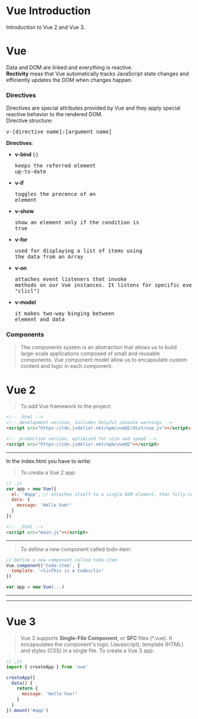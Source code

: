 # Vue Introduction
Introduction to Vue 2 and Vue 3.

# Vue
Data and DOM are linked and everything is reactive.  
__Rectivity__ meas that Vue automatically tracks JavaScript state changes and efficiently updates the DOM when changes happan.
### Directives
Directives are special attributes provided by Vue and they apply special reactive behavior to the rendered DOM.  
Directive structure:
<pre>v-[directive name]:[argument name]</pre>  
__Directives__:  
- __v-bind__ (:)<pre>keeps the referred element up-to-date</pre>
- __v-if__<pre>toggles the precence of an element</pre>
- __v-show__<pre>show an element only if the condition is true</pre>
- __v-for__<pre>used for displaying a list of items using the data from an Array</pre>
- __v-on__<pre>attaches event listeners that invoke methods on our Vue instances. It listens for specific events (like "clicl")</pre>
- __v-model__<pre>it makes two-way binging between element and data</pre>

### Components
> The components system is an abstraction that allows us to build large-scale applications composed of small and reusable components.
> Vue component model allow us to encapsulate custom content and logic in each component.

# Vue 2
> To add Vue framework to the project:  
```html
<!-- .html -->
<!-- development version, includes helpful console warnings -->
<script src="https://cdn.jsdelivr.net/npm/vue@2/dist/vue.js"></script>

<!-- production version, optimized for size and speed -->
<script src="https://cdn.jsdelivr.net/npm/vue@2"></script>
```
___
In the index.html you have to write:  
> To create a Vue 2 app:  
```javascript
// .js
var app = new Vue({
  el: '#app', // attaches itself to a single DOM element, then fully controls it
  data: {
    message: 'Hello Vue!'
  }
})
```
```HTML
<!-- .html -->
<script src="main.js"></script>
```
___
> To define a new component called todo-item:
```javascript
// Define a new component called todo-item
Vue.component('todo-item', {
  template: '<li>This is a todo</li>'
})

var app = new Vue(...)
```
___
___

# Vue 3
> Vue 3 supports __Single-File Component__, or __SFC__ files (*.vue). It encapsulates the component's logic (Javascript), template (HTML) and styles (CSS) in a single file.
> To create a Vue 3 app:  
```javascript
// ,js
import { createApp } from 'vue'

createApp({
  data() {
    return {
      message: 'Hello Vue!'
    }
  }
}).mount('#app')
```
